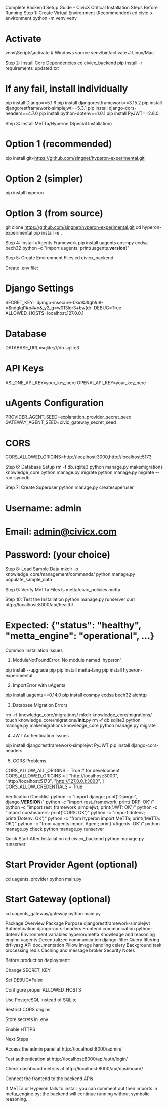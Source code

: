 Complete Backend Setup Guide – CivicX
Critical Installation Steps Before Running
Step 1: Create Virtual Environment (Recommended)
cd civic-x-environment
python -m venv venv

# Activate
venv\Scripts\activate      # Windows
source venv/bin/activate   # Linux/Mac

Step 2: Install Core Dependencies
cd civicx_backend
pip install -r requirements_updated.txt

# If any fail, install individually
pip install Django==5.1.6
pip install djangorestframework==3.15.2
pip install djangorestframework-simplejwt==5.3.1
pip install django-cors-headers==4.7.0
pip install python-dotenv==1.0.1
pip install PyJWT==2.8.0

Step 3: Install MeTTa/Hyperon (Special Installation)
# Option 1 (recommended)
pip install git+https://github.com/singnet/hyperon-experimental.git

# Option 2 (simpler)
pip install hyperon

# Option 3 (from source)
git clone https://github.com/singnet/hyperon-experimental.git
cd hyperon-experimental
pip install -e .

Step 4: Install uAgents Framework
pip install uagents cosmpy ecdsa bech32
python -c "import uagents; print(uagents.__version__)"

Step 5: Create Environment Files
cd civicx_backend


Create .env file:

# Django Settings
SECRET_KEY='django-insecure-0k*ia&3t*gb!u8-=$ndglgl1#p##o&_y2_g=w013lqr3+bw(dr'
DEBUG=True
ALLOWED_HOSTS=localhost,127.0.0.1

# Database
DATABASE_URL=sqlite:///db.sqlite3

# API Keys
ASI_ONE_API_KEY=your_key_here
OPENAI_API_KEY=your_key_here

# uAgents Configuration
PROVIDER_AGENT_SEED=explanation_provider_secret_seed
GATEWAY_AGENT_SEED=civic_gateway_secret_seed

# CORS
CORS_ALLOWED_ORIGINS=http://localhost:3000,http://localhost:5173

Step 6: Database Setup
rm -f db.sqlite3
python manage.py makemigrations knowledge_core
python manage.py migrate
python manage.py migrate --run-syncdb

Step 7: Create Superuser
python manage.py createsuperuser
# Username: admin
# Email: admin@civicx.com
# Password: (your choice)

Step 8: Load Sample Data
mkdir -p knowledge_core/management/commands/
python manage.py populate_sample_data

Step 9: Verify MeTTa Files
ls metta/civic_policies.metta

Step 10: Test the Installation
python manage.py runserver
curl http://localhost:8000/api/health/
# Expected: {"status": "healthy", "metta_engine": "operational", ...}

Common Installation Issues

1. ModuleNotFoundError: No module named 'hyperon'

pip install --upgrade pip
pip install metta-lang
pip install hyperon-experimental


2. ImportError with uAgents

pip install uagents==0.14.0
pip install cosmpy ecdsa bech32 aiohttp


3. Database Migration Errors

rm -rf knowledge_core/migrations/
mkdir knowledge_core/migrations/
touch knowledge_core/migrations/__init__.py
rm -f db.sqlite3
python manage.py makemigrations knowledge_core
python manage.py migrate


4. JWT Authentication Issues

pip install djangorestframework-simplejwt PyJWT
pip install django-cors-headers


5. CORS Problems

CORS_ALLOW_ALL_ORIGINS = True  # for development
CORS_ALLOWED_ORIGINS = [
    "http://localhost:3000",
    "http://localhost:5173",
    "http://127.0.0.1:3000",
]
CORS_ALLOW_CREDENTIALS = True

Verification Checklist
python -c "import django; print('Django:', django.__VERSION__)"
python -c "import rest_framework; print('DRF: OK')"
python -c "import rest_framework_simplejwt; print('JWT: OK')"
python -c "import corsheaders; print('CORS: OK')"
python -c "import dotenv; print('Dotenv: OK')"
python -c "from hyperon import MeTTa; print('MeTTa: OK')"
python -c "from uagents import Agent; print('uAgents: OK')"
python manage.py check
python manage.py runserver

Quick Start After Installation
cd civicx_backend
python manage.py runserver

# Start Provider Agent (optional)
cd uagents_provider
python main.py

# Start Gateway (optional)
cd uagents_gateway/gateway
python main.py

Package Overview
Package	Purpose
djangorestframework-simplejwt	Authentication
django-cors-headers	Frontend communication
python-dotenv	Environment variables
hyperon/metta	Knowledge and reasoning engine
uagents	Decentralized communication
django-filter	Query filtering
drf-yasg	API documentation
Pillow	Image handling
celery	Background task processing
redis	Caching and message broker
Security Notes

Before production deployment:

Change SECRET_KEY

Set DEBUG=False

Configure proper ALLOWED_HOSTS

Use PostgreSQL instead of SQLite

Restrict CORS origins

Store secrets in .env

Enable HTTPS

Next Steps

Access the admin panel at http://localhost:8000/admin/

Test authentication at http://localhost:8000/api/auth/login/

Check dashboard metrics at http://localhost:8000/api/dashboard/

Connect the frontend to the backend APIs

If MeTTa or Hyperon fails to install, you can comment out their imports in metta_engine.py; the backend will continue running without symbolic reasoning.